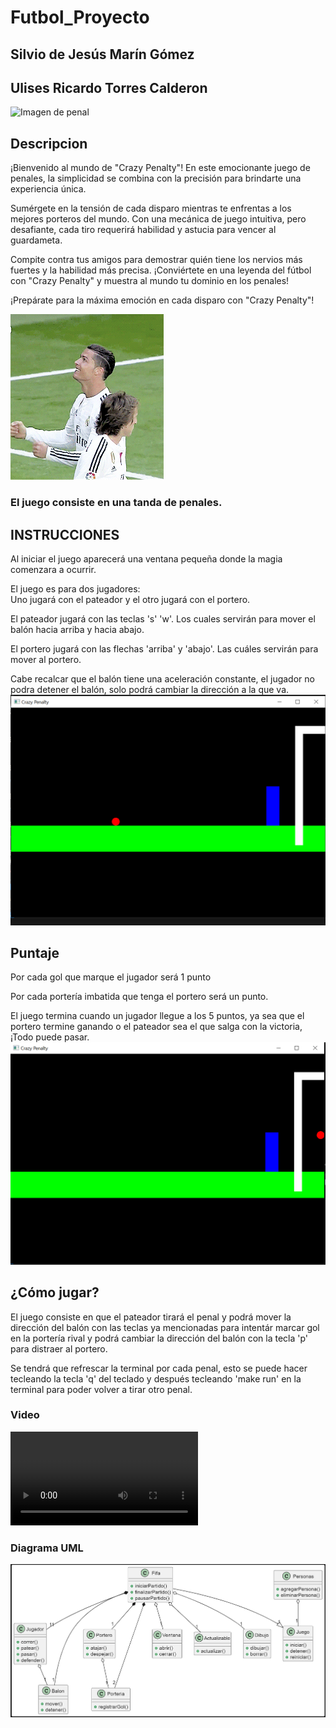 # Futbol_Proyecto
## Silvio de Jesús Marín Gómez
## Ulises Ricardo Torres Calderon

![Imagen de penal](/assets/imagenes/penal.jpg)

## Descripcion
¡Bienvenido al mundo de "Crazy Penalty"! En este emocionante juego de penales, la simplicidad se combina con la precisión para brindarte una experiencia única.

Sumérgete en la tensión de cada disparo mientras te enfrentas a los mejores porteros del mundo. Con una mecánica de juego intuitiva, pero desafiante, cada tiro requerirá habilidad y astucia para vencer al guardameta.

Compite contra tus amigos para demostrar quién tiene los nervios más fuertes y la habilidad más precisa. ¡Conviértete en una leyenda del fútbol con "Crazy Penalty" y muestra al mundo tu dominio en los penales!

¡Prepárate para la máxima emoción en cada disparo con "Crazy Penalty"!

![Bicho festejando](assets/imagenes/Bicho.gif)

### El juego consiste en una tanda de penales.

## INSTRUCCIONES

Al iniciar el juego aparecerá una ventana pequeña donde la magia comenzara a ocurrir.

El juego es para dos jugadores:               
Uno jugará con el pateador y el otro jugará con el portero.

El pateador jugará con las teclas 's' 'w'. 
Los cuales servirán para mover el balón hacia arriba y hacia abajo.

El portero jugará con las flechas 'arriba' y 'abajo'. Las cuáles servirán para mover al portero.

Cabe recalcar que el balón tiene una aceleración constante, el jugador no podra detener el balón, solo podrá cambiar la dirección a la que va.
![Jugabilidad](assets/imagenes/Captura%20%20juego1.PNG)

## Puntaje
Por cada gol que marque el jugador será 1 punto

Por cada portería imbatida que tenga el portero será un punto.

El juego termina cuando un jugador llegue a los 5 puntos, ya sea que el portero termine ganando o el pateador sea el que salga con la victoria, ¡Todo puede pasar.
![Jugabilidad2](assets/imagenes/Captura%20juego2.PNG)

## ¿Cómo jugar?

El juego consiste en que el pateador tirará el penal y podrá mover la dirección del balón con las teclas ya mencionadas para intentár marcar gol en la portería rival y podrá cambiar la dirección del balón con la tecla 'p' para distraer al portero.

Se tendrá que refrescar la terminal por cada penal, esto se puede hacer tecleando la tecla 'q' del teclado y después tecleando 'make run' en la terminal para poder volver a tirar otro penal.

### Video
![Video](assets/Video/Video%20Crazy%20Penalty.mp4)

### Diagrama UML
![DiagramaUML](assets/imagenes/Diagrama%20uml.PNG)









